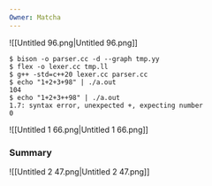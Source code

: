 ```yaml
---
Owner: Matcha
---
```

![[Untitled 96.png|Untitled 96.png]]
  
```Shell
$ bison -o parser.cc -d --graph tmp.yy
$ flex -o lexer.cc tmp.ll
$ g++ -std=c++20 lexer.cc parser.cc
$ echo "1+2+3+98" | ./a.out
104
$ echo "1+2+3++98" | ./a.out
1.7: syntax error, unexpected +, expecting number
0
```
![[Untitled 1 66.png|Untitled 1 66.png]]
### Summary
![[Untitled 2 47.png|Untitled 2 47.png]]